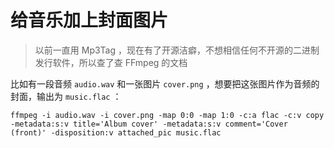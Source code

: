 # 给音乐加上封面图片

> 以前一直用 Mp3Tag ，现在有了开源洁癖，不想相信任何不开源的二进制发行软件，所以查了查 FFmpeg 的文档

比如有一段音频 `audio.wav` 和一张图片 `cover.png` ，想要把这张图片作为音频的封面，输出为 `music.flac` ：

```shell
ffmpeg -i audio.wav -i cover.png -map 0:0 -map 1:0 -c:a flac -c:v copy -metadata:s:v title='Album cover' -metadata:s:v comment='Cover (front)' -disposition:v attached_pic music.flac
```
